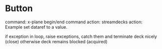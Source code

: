 #

# Button

command: x-plane begin/end command
action: streamdecks action: Example set dataref to a value.

if exception in loop, raise exceptions, catch them and terminate deck nicely (close)
otherwise deck remains blocked (acquired)
